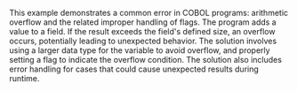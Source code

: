This example demonstrates a common error in COBOL programs: arithmetic overflow and the related improper handling of flags.  The program adds a value to a field. If the result exceeds the field's defined size, an overflow occurs, potentially leading to unexpected behavior.  The solution involves using a larger data type for the variable to avoid overflow, and properly setting a flag to indicate the overflow condition. The solution also includes error handling for cases that could cause unexpected results during runtime.